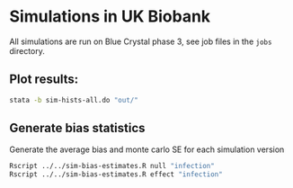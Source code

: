 
# Simulations in UK Biobank


All simulations are run on Blue Crystal phase 3, see job files in the `jobs` directory.



## Plot results:

```bash
stata -b sim-hists-all.do "out/"
```




## Generate bias statistics


Generate the average bias and monte carlo SE for each simulation version

```bash
Rscript ../../sim-bias-estimates.R null "infection"
Rscript ../../sim-bias-estimates.R effect "infection"
```
